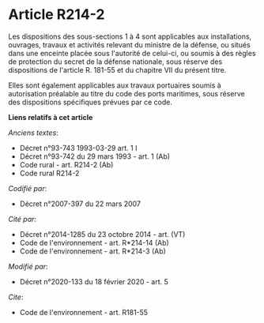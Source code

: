 # Article R214-2

Les dispositions des sous-sections 1 à 4 sont applicables aux installations, ouvrages, travaux et activités relevant du
ministre de la défense, ou situés dans une enceinte placée sous l'autorité de celui-ci, ou soumis à des règles de protection
du secret de la défense nationale, sous réserve des dispositions de l'article R. 181-55 et du chapitre VII du présent titre.

Elles sont également applicables aux travaux portuaires soumis à autorisation préalable au titre du code des ports maritimes,
sous réserve des dispositions spécifiques prévues par ce code.

**Liens relatifs à cet article**

_Anciens textes_:

  - Décret n°93-743 1993-03-29 art. 1 I
  - Décret n°93-742 du 29 mars 1993 - art. 1 (Ab)
  - Code rural - art. R214-2 (Ab)
  - Code rural R214-2

_Codifié par_:

  - Décret n°2007-397 du 22 mars 2007

_Cité par_:

  - Décret n°2014-1285 du 23 octobre 2014 - art. (VT)
  - Code de l'environnement - art. R*214-14 (Ab)
  - Code de l'environnement - art. R*214-3 (Ab)

_Modifié par_:

  - Décret n°2020-133 du 18 février 2020 - art. 5

_Cite_:

  - Code de l'environnement - art. R181-55
